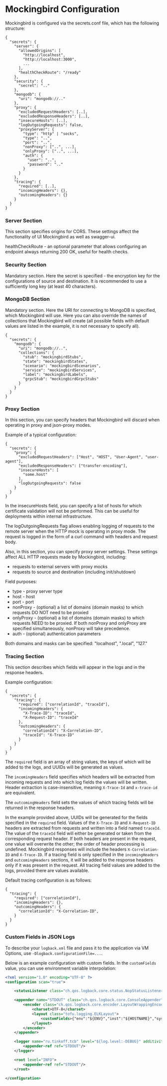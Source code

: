 # Mockingbird Configuration

Mockingbird is configured via the secrets.conf file, which has the following structure:

```
{
  "secrets": {
    "server": {
      "allowedOrigins": [
        "http://localhost",
        "http://localhost:3000",
        ...
      ],
      "healthCheckRoute": "/ready"
    },
    "security": {
      "secret": ".."
    },
    "mongodb": {
      "uri": "mongodb://.."
    },
    "proxy": {
      "excludedRequestHeaders": [..],
      "excludedResponseHeaders": [..],
      "insecureHosts": [..],
      "logOutgoingRequests": false,
      "proxyServer": {
        "type": "http" | "socks",
        "type": "..",
        "port": "..",
        "nonProxy": ["..", ...],
        "onlyProxy": ["..", ...],
        "auth": {
          "user": "..",
          "password": ".."
        }
      }
    },
    "tracing": {
      "required": [..],
      "incomingHeaders": {},
      "outcomingHeaders": {}
    }
  }
}
```

### Server Section

This section specifies origins for CORS. These settings affect the functionality of UI Mockingbird as well as swagger-ui.

healthCheckRoute - an optional parameter that allows configuring an endpoint always returning 200 OK, useful for health checks.

### Security Section

Mandatory section. Here the secret is specified - the encryption key for the configurations of source and destination.
It is recommended to use a sufficiently long key (at least 40 characters).

### MongoDB Section

Mandatory section. Here the URI for connecting to MongoDB is specified, which Mockingbird will use.
Here you can also override the names of collections that Mockingbird will create (all possible fields with default values are listed in the example, it is not necessary to specify all).

```
{
  "secrets": {
    "mongodb": {
      "uri": "mongodb://..",
      "collections": {
        "stub": "mockingbirdStubs",
        "state": "mockingbirdStates",
        "scenario": "mockingbirdScenarios",
        "service": "mockingbirdServices",
        "label": "mockingbirdLabels",
        "grpcStub": "mockingbirdGrpcStubs"
      }
    }
  }
}
```

### Proxy Section

In this section, you can specify headers that Mockingbird will discard when operating in proxy and json-proxy modes.

Example of a typical configuration:

```
{
  "secrets": {
    "proxy": {
      "excludedRequestHeaders": ["Host", "HOST", "User-Agent", "user-agent"],
      "excludedResponseHeaders": ["transfer-encoding"],
      "insecureHosts": [
        "some.host"
      ],
      "logOutgoingRequests": false
    }
  }
}
```

In the insecureHosts field, you can specify a list of hosts for which certificate validation will not be performed. This can be useful for deployments within internal infrastructure.

The logOutgoingRequests flag allows enabling logging of requests to the remote server when the HTTP mock is operating in proxy mode. The request is logged in the form of a curl command with headers and request body.

Also, in this section, you can specify proxy server settings. These settings affect ALL HTTP requests made by Mockingbird, including:

- requests to external servers with proxy mocks
- requests to source and destination (including init/shutdown)

Field purposes:
- type - proxy server type
- host - host
- port - port
- nonProxy - (optional) a list of domains (domain masks) to which requests DO NOT need to be proxied
- onlyProxy - (optional) a list of domains (domain masks) to which requests NEED to be proxied. 
  If both nonProxy and onlyProxy are specified simultaneously, nonProxy will take precedence.
- auth - (optional) authentication parameters

Both domains and masks can be specified: "localhost", ".local", "127."

### Tracing Section

This section describes which fields will appear in the logs and in the response headers.

Example configuration:

```
{
  "secrets": {
    "tracing": {
      "required": ["correlationId", "traceId"],
      "incomingHeaders": {
        "X-Trace-ID": "traceId",
        "X-Request-ID": "traceId"
      },
      "outcomingHeaders": {
        "correlationId": "X-Correlation-ID",
        "traceId": "X-Trace-ID"
      }
    }
  }
}
```

The `required` field is an array of string values, the keys of which will be added to the logs, and UUIDs will be generated as values.

The `incomingHeaders` field specifies which headers will be extracted from incoming requests and into which log fields the values will be written. Header extraction is case-insensitive, meaning `X-Trace-Id` and `x-trace-id` are equivalent.

The `outcomingHeaders` field sets the values of which tracing fields will be returned in the response headers.

In the example provided above, UUIDs will be generated for the fields specified in the `required` field. Values of the `X-Trace-ID` and `X-Request-ID` headers are extracted from requests and written into a field named `traceId`. The value of the `traceId` field will either be generated or taken from the corresponding request header. If both headers are present in the request, one value will overwrite the other; the order of header processing is undefined. Mockingbird responses will include the headers `X-Correlation-ID` and `X-Trace-ID`. If a tracing field is only specified in the `incomingHeaders` and `outcomingHeaders` sections, it will be added to the response headers only if it was present in the request. All tracing field values are added to the logs, provided there are values available.

Default tracing configuration is as follows:
```
{
  "tracing": {
    "required": ["correlationId"],
    "incomingHeaders": {},
    "outcomingHeaders": {
      "correlationId": "X-Correlation-ID",
    }
  }
}
```
### Custom Fields in JSON Logs

To describe your `logback.xml` file and pass it to the application via VM Options, use `-Dlogback.configurationFile=...`.

Below is an example configuration with custom fields. In the `customFields` value, you can use environment variable interpolation:

```xml
<?xml version="1.0" encoding="UTF-8" ?>
<configuration scan="true">

    <statusListener class="ch.qos.logback.core.status.NopStatusListener" />

    <appender name="STDOUT" class="ch.qos.logback.core.ConsoleAppender">
        <encoder class="ch.qos.logback.core.encoder.LayoutWrappingEncoder">
            <charset>UTF-8</charset>
            <layout class="tofu.logging.ELKLayout">
                <customFields>{"env":"${ENV}","inst":"${HOSTNAME}","system":"mockingbird"}</customFields>
            </layout>
        </encoder>
    </appender>

    <logger name="ru.tinkoff.tcb" level="${log.level:-DEBUG}" additivity="false">
        <appender-ref ref="STDOUT"/>
    </logger>

    <root level="INFO">
        <appender-ref ref="STDOUT"/>
    </root>

</configuration>
```

